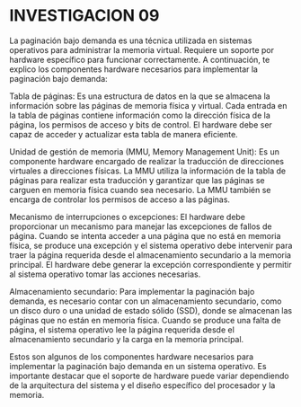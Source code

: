 # INVESTIGACION 09 


La paginación bajo demanda es una técnica utilizada en sistemas operativos para administrar la memoria virtual. Requiere un soporte por hardware específico para funcionar correctamente. A continuación, te explico los componentes hardware necesarios para implementar la paginación bajo demanda:

Tabla de páginas: Es una estructura de datos en la que se almacena la información sobre las páginas de memoria física y virtual. Cada entrada en la tabla de páginas contiene información como la dirección física de la página, los permisos de acceso y bits de control. El hardware debe ser capaz de acceder y actualizar esta tabla de manera eficiente.

Unidad de gestión de memoria (MMU, Memory Management Unit): Es un componente hardware encargado de realizar la traducción de direcciones virtuales a direcciones físicas. La MMU utiliza la información de la tabla de páginas para realizar esta traducción y garantizar que las páginas se carguen en memoria física cuando sea necesario. La MMU también se encarga de controlar los permisos de acceso a las páginas.

Mecanismo de interrupciones o excepciones: El hardware debe proporcionar un mecanismo para manejar las excepciones de fallos de página. Cuando se intenta acceder a una página que no está en memoria física, se produce una excepción y el sistema operativo debe intervenir para traer la página requerida desde el almacenamiento secundario a la memoria principal. El hardware debe generar la excepción correspondiente y permitir al sistema operativo tomar las acciones necesarias.

Almacenamiento secundario: Para implementar la paginación bajo demanda, es necesario contar con un almacenamiento secundario, como un disco duro o una unidad de estado sólido (SSD), donde se almacenan las páginas que no están en memoria física. Cuando se produce una falta de página, el sistema operativo lee la página requerida desde el almacenamiento secundario y la carga en la memoria principal.

Estos son algunos de los componentes hardware necesarios para implementar la paginación bajo demanda en un sistema operativo. Es importante destacar que el soporte de hardware puede variar dependiendo de la arquitectura del sistema y el diseño específico del procesador y la memoria.






